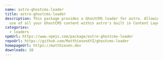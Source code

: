 ```yaml
---
name: astro-ghostcms-loader
title: astro-ghostcms-loader
description: This package provides a GhostCMS loader for astro. Allowing ease of
  use of all your GhostCMS content within astro's built in Content Layer!
categories:
  - loaders
npmUrl: https://www.npmjs.com/package/astro-ghostcms-loader
repoUrl: https://github.com/MatthiesenXYZ/ghostcms-loader
homepageUrl: https://matthiesen.dev
downloads: 10
---
```

